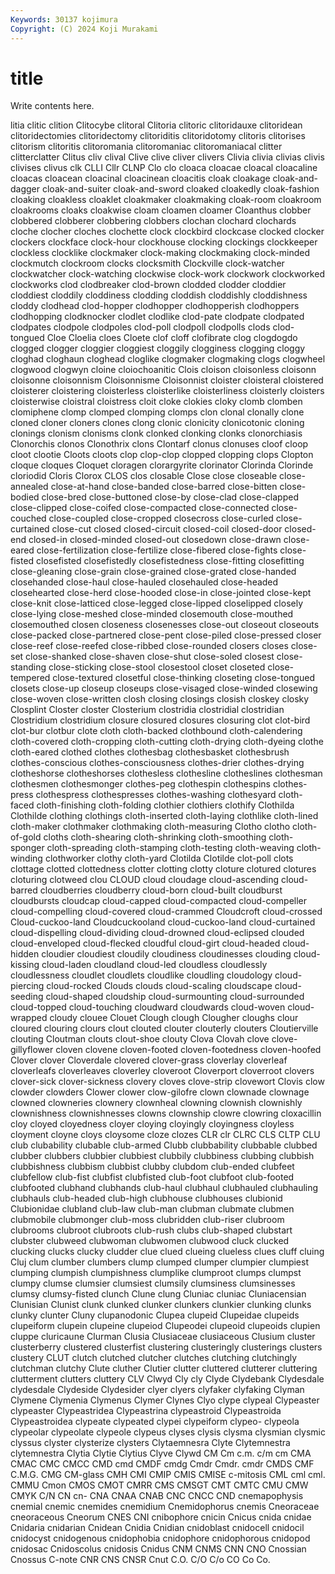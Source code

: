 ```yaml
---
Keywords: 30137 kojimura
Copyright: (C) 2024 Koji Murakami
---
```


# title

Write contents here.



litia
clitic clition Clitocybe clitoral Clitoria clitoric clitoridauxe clitoridean clitoridectomies clitoridectomy
clitoriditis clitoridotomy clitoris clitorises clitorism clitoritis clitoromania clitoromaniac clitoromaniacal clitter
clitterclatter Clitus cliv clival Clive clive cliver clivers Clivia clivia
clivias clivis clivises clivus clk CLLI Cllr CLNP Clo clo
cloaca cloacae cloacal cloacaline cloacas cloacean cloacinal cloacinean cloacitis cloak
cloakage cloak-and-dagger cloak-and-suiter cloak-and-sword cloaked cloakedly cloak-fashion cloaking cloakless cloaklet
cloakmaker cloakmaking cloak-room cloakroom cloakrooms cloaks cloakwise cloam cloamen cloamer
Cloanthus clobber clobbered clobberer clobbering clobbers clochan clochard clochards cloche
clocher cloches clochette clock clockbird clockcase clocked clocker clockers clockface
clock-hour clockhouse clocking clockings clockkeeper clockless clocklike clockmaker clock-making clockmaking
clock-minded clockmutch clockroom clocks clocksmith Clockville clock-watcher clockwatcher clock-watching clockwise
clock-work clockwork clockworked clockworks clod clodbreaker clod-brown clodded clodder cloddier
cloddiest cloddily cloddiness clodding cloddish cloddishly cloddishness cloddy clodhead clod-hopper
clodhopper clodhopperish clodhoppers clodhopping clodknocker clodlet clodlike clod-pate clodpate clodpated
clodpates clodpole clodpoles clod-poll clodpoll clodpolls clods clod-tongued Cloe Cloelia
cloes Cloete clof cloff clofibrate clog clogdogdo clogged clogger cloggier
cloggiest cloggily clogginess clogging cloggy cloghad cloghaun cloghead cloglike clogmaker
clogmaking clogs clogwheel clogwood clogwyn cloine cloiochoanitic Clois cloison cloisonless
cloisonn cloisonne cloisonnism Cloisonnisme Cloisonnist cloister cloisteral cloistered cloisterer cloistering
cloisterless cloisterlike cloisterliness cloisterly cloisters cloisterwise cloistral cloistress cloit cloke
clokies cloky clomb clomben clomiphene clomp clomped clomping clomps clon
clonal clonally clone cloned cloner cloners clones clong clonic clonicity
clonicotonic cloning clonings clonism clonisms clonk clonked clonking clonks clonorchiasis
Clonorchis clonos Clonothrix clons Clontarf clonus clonuses cloof cloop cloot
clootie Cloots cloots clop clop-clop clopped clopping clops Clopton cloque
cloques Cloquet cloragen clorargyrite clorinator Clorinda Clorinde cloriodid Cloris Clorox
CLOS clos closable Close close closeable close-annealed close-at-hand close-banded close-barred
close-bitten close-bodied close-bred close-buttoned close-by close-clad close-clapped close-clipped close-coifed close-compacted
close-connected close-couched close-coupled close-cropped closecross close-curled close-curtained close-cut closed closed-circuit
closed-coil closed-door closed-end closed-in closed-minded closed-out closedown close-drawn close-eared close-fertilization
close-fertilize close-fibered close-fights close-fisted closefisted closefistedly closefistedness close-fitting closefitting close-gleaning
close-grain close-grained close-grated close-handed closehanded close-haul close-hauled closehauled close-headed closehearted
close-herd close-hooded close-in close-jointed close-kept close-knit close-latticed close-legged close-lipped closelipped
closely close-lying close-meshed close-minded closemouth close-mouthed closemouthed closen closeness closenesses
close-out closeout closeouts close-packed close-partnered close-pent close-piled close-pressed closer close-reef
close-reefed close-ribbed close-rounded closers closes close-set close-shanked close-shaven close-shut close-soled
closest close-standing close-sticking close-stool closestool closet closeted close-tempered close-textured closetful
close-thinking closeting close-tongued closets close-up closeup closeups close-visaged close-winded closewing
close-woven close-written closh closing closings closish closkey closky Closplint Closter
closter Closterium clostridia clostridial clostridian Clostridium clostridium closure closured closures
closuring clot clot-bird clot-bur clotbur clote cloth cloth-backed clothbound cloth-calendering
cloth-covered cloth-cropping cloth-cutting cloth-drying cloth-dyeing clothe cloth-eared clothed clothes clothesbag
clothesbasket clothesbrush clothes-conscious clothes-consciousness clothes-drier clothes-drying clotheshorse clotheshorses clothesless clothesline
clotheslines clothesman clothesmen clothesmonger clothes-peg clothespin clothespins clothes-press clothespress clothespresses
clothes-washing clothesyard cloth-faced cloth-finishing cloth-folding clothier clothiers clothify Clothilda Clothilde
clothing clothings cloth-inserted cloth-laying clothlike cloth-lined cloth-maker clothmaker clothmaking cloth-measuring
Clotho clotho cloth-of-gold cloths cloth-shearing cloth-shrinking cloth-smoothing cloth-sponger cloth-spreading cloth-stamping
cloth-testing cloth-weaving cloth-winding clothworker clothy cloth-yard Clotilda Clotilde clot-poll clots
clottage clotted clottedness clotter clotting clotty cloture clotured clotures cloturing
clotweed clou CLOUD cloud cloudage cloud-ascending cloud-barred cloudberries cloudberry cloud-born
cloud-built cloudburst cloudbursts cloudcap cloud-capped cloud-compacted cloud-compeller cloud-compelling cloud-covered cloud-crammed
Cloudcroft cloud-crossed Cloud-cuckoo-land Cloudcuckooland cloud-cuckoo-land cloud-curtained cloud-dispelling cloud-dividing cloud-drowned cloud-eclipsed
clouded cloud-enveloped cloud-flecked cloudful cloud-girt cloud-headed cloud-hidden cloudier cloudiest cloudily
cloudiness cloudinesses clouding cloud-kissing cloud-laden cloudland cloud-led cloudless cloudlessly cloudlessness
cloudlet cloudlets cloudlike cloudling cloudology cloud-piercing cloud-rocked Clouds clouds cloud-scaling
cloudscape cloud-seeding cloud-shaped cloudship cloud-surmounting cloud-surrounded cloud-topped cloud-touching cloudward cloudwards
cloud-woven cloud-wrapped cloudy clouee Clouet Clough clough Clougher cloughs clour
cloured clouring clours clout clouted clouter clouterly clouters Cloutierville clouting
Cloutman clouts clout-shoe clouty Clova Clovah clove clove-gillyflower cloven clovene
cloven-footed cloven-footedness cloven-hoofed Clover clover Cloverdale clovered clover-grass cloverlay cloverleaf
cloverleafs cloverleaves cloverley cloveroot Cloverport cloverroot clovers clover-sick clover-sickness clovery
cloves clove-strip clovewort Clovis clow clowder clowders Clower clower clow-gilofre
clown clownade clownage clowned clowneries clownery clownheal clowning clownish clownishly
clownishness clownishnesses clowns clownship clowre clowring cloxacillin cloy cloyed cloyedness
cloyer cloying cloyingly cloyingness cloyless cloyment cloyne cloys cloysome cloze
clozes CLR clr CLRC CLS CLTP CLU club clubability clubable
club-armed Clubb clubbability clubbable clubbed clubber clubbers clubbier clubbiest clubbily
clubbiness clubbing clubbish clubbishness clubbism clubbist clubby clubdom club-ended clubfeet
clubfellow club-fist clubfist clubfisted club-foot clubfoot club-footed clubfooted clubhand clubhands
club-haul clubhaul clubhauled clubhauling clubhauls club-headed club-high clubhouse clubhouses clubionid
Clubionidae clubland club-law club-man clubman clubmate clubmen clubmobile clubmonger club-moss
clubridden club-riser clubroom clubrooms clubroot clubroots club-rush clubs club-shaped clubstart
clubster clubweed clubwoman clubwomen clubwood cluck clucked clucking clucks clucky
cludder clue clued clueing clueless clues cluff cluing Cluj clum
clumber clumbers clump clumped clumper clumpier clumpiest clumping clumpish clumpishness
clumplike clumproot clumps clumpst clumpy clumse clumsier clumsiest clumsily clumsiness
clumsinesses clumsy clumsy-fisted clunch Clune clung Cluniac cluniac Cluniacensian Clunisian
Clunist clunk clunked clunker clunkers clunkier clunking clunks clunky clunter
Cluny clupanodonic Clupea clupeid Clupeidae clupeids clupeiform clupein clupeine clupeiod
Clupeodei clupeoid clupeoids clupien cluppe cluricaune Clurman Clusia Clusiaceae clusiaceous
Clusium cluster clusterberry clustered clusterfist clustering clusteringly clusterings clusters clustery
CLUT clutch clutched clutcher clutches clutching clutchingly clutchman clutchy Clute
cluther Clutier clutter cluttered clutterer cluttering clutterment clutters cluttery CLV
Clwyd Cly cly Clyde Clydebank Clydesdale clydesdale Clydeside Clydesider clyer
clyers clyfaker clyfaking Clyman Clymene Clymenia Clymenus Clymer Clynes Clyo
clype clypeal Clypeaster clypeaster Clypeastridea Clypeastrina clypeastroid Clypeastroida Clypeastroidea clypeate
clypeated clypei clypeiform clypeo- clypeola clypeolar clypeolate clypeole clypeus clyses
clysis clysma clysmian clysmic clyssus clyster clysterize clysters Clytaemnesra Clyte
Clytemnestra clytemnestra Clytia Clytie Clytius Clyve Clywd CM Cm c.m.
c/m cm CMA CMAC CMC CMCC CMD cmd CMDF cmdg
Cmdr Cmdr. cmdr CMDS CMF C.M.G. CMG CM-glass CMH CMI
CMIP CMIS CMISE c-mitosis CML cml cml. CMMU Cmon CMOS
CMOT CMRR CMS CMSGT CMT CMTC CMU CMW CMYK C/N
CN cn- CNA CNAA CNAB CNC CNCC CND cnemapophysis cnemial
cnemic cnemides cnemidium Cnemidophorus cnemis Cneoraceae cneoraceous Cneorum CNES CNI
cnibophore cnicin Cnicus cnida cnidae Cnidaria cnidarian Cnidean Cnidia Cnidian
cnidoblast cnidocell cnidocil cnidocyst cnidogenous cnidophobia cnidophore cnidophorous cnidopod cnidosac
Cnidoscolus cnidosis Cnidus CNM CNMS CNN CNO Cnossian Cnossus C-note
CNR CNS CNSR Cnut C.O. C/O C/o CO Co Co.
